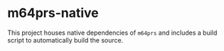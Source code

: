 # m64prs-native

This project houses native dependencies of `m64prs` and includes a build script to 
automatically build the source.